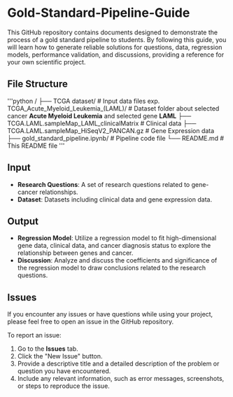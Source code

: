 # Gold-Standard-Pipeline-Guide

This GitHub repository contains documents designed to demonstrate the process of a gold standard pipeline to students. By following this guide, you will learn how to generate reliable solutions for questions, data, regression models, performance validation, and discussions, providing a reference for your own scientific project.

## File Structure

'''python
    /
  ├── TCGA dataset/ # Input data files
      exp. TCGA_Acute_Myeloid_Leukemia_(LAML)/ # Dataset folder about selected cancer **Acute Myeloid Leukemia** and selected gene **LAML**
      ├── TCGA.LAML.sampleMap_LAML_clinicalMatrix # Clinical data
      ├── TCGA.LAML.sampleMap_HiSeqV2_PANCAN.gz # Gene Expression data
  ├── gold_standard_pipeline.ipynb/ # Pipeline code file
  └── README.md # This README file
'''

## **Input**

- **Research Questions**: A set of research questions related to gene-cancer relationships.
- **Dataset**: Datasets including clinical data and gene expression data.

## **Output**

- **Regression Model**: Utilize a regression model to fit high-dimensional gene data, clinical data, and cancer diagnosis status to explore the relationship between genes and cancer.
- **Discussion**: Analyze and discuss the coefficients and significance of the regression model to draw conclusions related to the research questions.

## Issues

If you encounter any issues or have questions while using your project, please feel free to open an issue in the GitHub repository.

To report an issue:

1. Go to the **Issues** tab.
2. Click the "New Issue" button.
3. Provide a descriptive title and a detailed description of the problem or question you have encountered.
4. Include any relevant information, such as error messages, screenshots, or steps to reproduce the issue.



